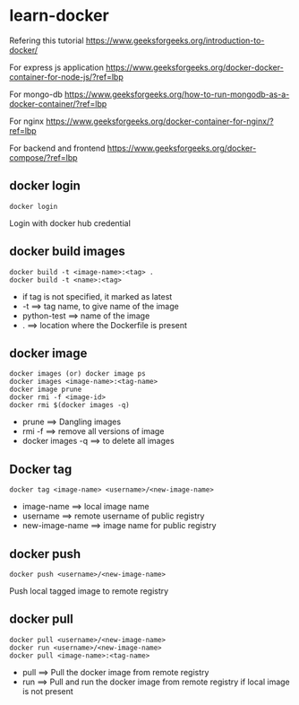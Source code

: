 # learn-docker

Refering this tutorial
https://www.geeksforgeeks.org/introduction-to-docker/

For express js application
https://www.geeksforgeeks.org/docker-docker-container-for-node-js/?ref=lbp

For mongo-db https://www.geeksforgeeks.org/how-to-run-mongodb-as-a-docker-container/?ref=lbp

For nginx https://www.geeksforgeeks.org/docker-container-for-nginx/?ref=lbp

For backend and frontend https://www.geeksforgeeks.org/docker-compose/?ref=lbp

## docker login
```
docker login
```
Login with docker hub credential

## docker build images

```
docker build -t <image-name>:<tag> .
docker build -t <name>:<tag>
```
* if tag is not specified, it marked as latest
* -t ==> tag name, to give name of the image
* python-test ==> name of the image
* . ==> location where the Dockerfile is present

## docker image
```
docker images (or) docker image ps
docker images <image-name>:<tag-name>
docker image prune
docker rmi -f <image-id>
docker rmi $(docker images -q)
```
* prune ==> Dangling images
* rmi -f ==> remove all versions of image
* docker images -q ==> to delete all images
## Docker tag
```
docker tag <image-name> <username>/<new-image-name>
```
* image-name ==> local image name
* username ==> remote username of public registry
* new-image-name ==> image name for public registry

## docker push
```
docker push <username>/<new-image-name>
```
Push local tagged image to remote registry

## docker pull
```
docker pull <username>/<new-image-name>
docker run <username>/<new-image-name>
docker pull <image-name>:<tag-name>
```
* pull ==> Pull the docker image from remote registry
* run ==> Pull and run the docker image from remote registry if local 
image is not present
